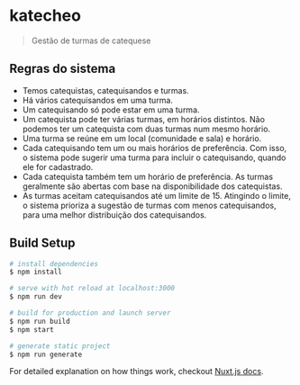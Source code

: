 # katecheo

> Gestão de turmas de catequese

## Regras do sistema

- Temos catequistas, catequisandos e turmas.
- Há vários catequisandos em uma turma.
- Um catequisando só pode estar em uma turma.
- Um catequista pode ter várias turmas, em horários distintos. Não podemos ter um catequista com duas turmas num mesmo horário.
- Uma turma se reúne em um local (comunidade e sala) e horário.
- Cada catequisando tem um ou mais horários de preferência. Com isso, o sistema pode sugerir uma turma para incluir o catequisando, quando ele for cadastrado.
- Cada catequista também tem um horário de preferência. As turmas geralmente são abertas com base na disponibilidade dos catequistas.
- As turmas aceitam catequisandos até um limite de 15. Atingindo o limite, o sistema prioriza a sugestão de turmas com menos catequisandos, para uma melhor distribuição dos catequisandos.

## Build Setup

``` bash
# install dependencies
$ npm install

# serve with hot reload at localhost:3000
$ npm run dev

# build for production and launch server
$ npm run build
$ npm start

# generate static project
$ npm run generate
```

For detailed explanation on how things work, checkout [Nuxt.js docs](https://nuxtjs.org).
